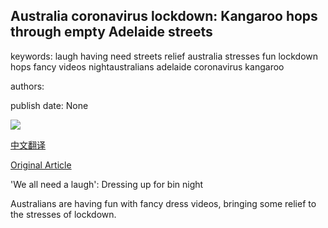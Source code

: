 ## Australia coronavirus lockdown: Kangaroo hops through empty Adelaide streets

keywords: laugh having need streets relief australia stresses fun lockdown hops fancy videos nightaustralians adelaide coronavirus kangaroo

authors: 

publish date: None

![](https://ichef.bbci.co.uk/news/1024/branded_news/1446F/production/_111855038_p089yzzs.jpg)

[中文翻译](Australia%20coronavirus%20lockdown%3A%20Kangaroo%20hops%20through%20empty%20Adelaide%20streets_zh.md)

[Original Article](https://www.bbc.com/news/world-52350091)

'We all need a laugh': Dressing up for bin night

Australians are having fun with fancy dress videos, bringing some relief to the stresses of lockdown.